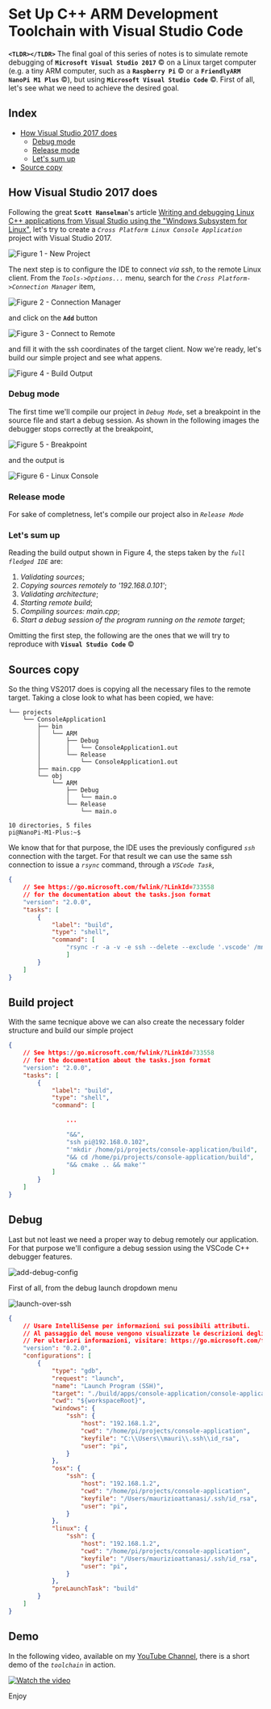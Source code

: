 # Set Up C++ ARM Development Toolchain with Visual Studio Code

**`<TLDR></TLDR>`** The final goal of this series of notes is to simulate remote debugging of **`Microsoft Visual Studio 2017`** &copy; on a Linux target computer (e.g. a tiny ARM computer, such as a **`Raspberry Pi`** &copy; or a **`FriendlyARM NanoPi M1 Plus`** &copy;), but using **`Microsoft Visual Studio Code`** &copy;. First of all, let's see what we need to achieve the desired goal. 

## Index

- [How Visual Studio 2017 does](#how-visual-studio-2017-does)
    - [Debug mode](#debug-mode)
    - [Release mode](#release-mode)
    - [Let's sum up](#let's-sum-up)
- [Source copy](#sources-copy)

## How Visual Studio 2017 does

Following the great **`Scott Hanselman`**'s article [Writing and debugging Linux C++ applications from Visual Studio using the "Windows Subsystem for Linux"](https://www.hanselman.com/blog/WritingAndDebuggingLinuxCApplicationsFromVisualStudioUsingTheWindowsSubsystemForLinux.aspx), let's try to create a *`Cross Platform Linux Console Application`*  project with Visual Studio 2017.

![Figure 1 - New Project](./images/vs-2017-new-prj.png)

The next step is to configure the IDE to connect *via ssh*, to the remote Linux client. From the *`Tools->Options...`* menu, search for the *`Cross Platform->Connection Manager`* item,

![Figure 2 - Connection Manager](./images/vs-2017-conn-mgr.png)

and click on the **`Add`** button

![Figure 3 - Connect to Remote](./images/vs-2017-conn-mgr-conn.png)

and fill it with the ssh coordinates of the target client. Now we're ready, let's build our simple project and see what appens.

![Figure 4 - Build Output](/images/vs-2017-build-output.png)

### Debug mode

The first time we'll compile our project in *`Debug Mode`*, set a breakpoint in the source file and start a debug session. As shown in the following images the debugger stops correctly at the breakpoint, 

![Figure 5 - Breakpoint](./images/vs-2017-main-cpp.png)

and the output is

![Figure 6 - Linux Console](./images/vs-2017-linux-console-window.png)

### Release mode

For sake of completness, let's compile our project also in *`Release Mode`*

### Let's sum up

Reading the build output shown in Figure 4, the steps taken by the *`full fledged IDE`* are:

1. *Validating sources*;
2. *Copying sources remotely to '192.168.0.101'*;
3. *Validating architecture*;
4. *Starting remote build*;
5. *Compiling sources: main.cpp*;
6. *Start a debug session of the program running on the remote target*;

Omitting the first step, the following are the ones that we will try to reproduce with **`Visual Studio Code`** &copy;

## Sources copy

So the thing VS2017 does is copying all the necessary files to the remote target. Taking a close look to what has been copied, we have:

```
└── projects
    └── ConsoleApplication1
        ├── bin
        │   └── ARM
        │       ├── Debug
        │       │   └── ConsoleApplication1.out
        │       └── Release
        │           └── ConsoleApplication1.out
        ├── main.cpp
        └── obj
            └── ARM
                ├── Debug
                │   └── main.o
                └── Release
                    └── main.o

10 directories, 5 files
pi@NanoPi-M1-Plus:~$
```

We know that for that purpose, the IDE uses the previously configured *`ssh`* connection with the target. For that result we can use the same ssh connection to issue a *`rsync`* command, through a *`VSCode Task`*,

``` json
{
    // See https://go.microsoft.com/fwlink/?LinkId=733558
    // for the documentation about the tasks.json format
    "version": "2.0.0",
    "tasks": [
        {
            "label": "build",
            "type": "shell",
            "command": [
                "rsync -r -a -v -e ssh --delete --exclude '.vscode' /mnt/d/Users/mauri/Documents/Work/Projects/_TEMP/vscode-arm-cpp-toolchain/console-application/ pi@192.168.0.102:/home/pi/projects/console-application/"
                ]
        }
    ]
}
```

## Build project

With the same tecnique above we can also create the necessary folder structure and build our simple project

``` json
{
    // See https://go.microsoft.com/fwlink/?LinkId=733558
    // for the documentation about the tasks.json format
    "version": "2.0.0",
    "tasks": [
        {
            "label": "build",
            "type": "shell",
            "command": [

                ...

                "&&",
                "ssh pi@192.168.0.102",
                "'mkdir /home/pi/projects/console-application/build",
                "&& cd /home/pi/projects/console-application/build",
                "&& cmake .. && make'"
            ]
        }
    ]
}
```

## Debug

Last but not least we need a proper way to debug remotely our application. For that purpose we'll configure a debug session using the VSCode C++ debugger features.

![add-debug-config](./images/add-debug-config.png)

First of all, from the debug launch dropdown menu 

![launch-over-ssh](./images/launch-over-ssh.png)

``` json
{
    // Usare IntelliSense per informazioni sui possibili attributi.
    // Al passaggio del mouse vengono visualizzate le descrizioni degli attributi esistenti.
    // Per ulteriori informazioni, visitare: https://go.microsoft.com/fwlink/?linkid=830387
    "version": "0.2.0",
    "configurations": [
        {
            "type": "gdb",
            "request": "launch",
            "name": "Launch Program (SSH)",
            "target": "./build/apps/console-application/console-application",
            "cwd": "${workspaceRoot}",
            "windows": {
                "ssh": {
                    "host": "192.168.1.2",
                    "cwd": "/home/pi/projects/console-application",
                    "keyfile": "C:\\Users\\mauri\\.ssh\\id_rsa",
                    "user": "pi",
                }
            },
            "osx": {
                "ssh": {
                    "host": "192.168.1.2",
                    "cwd": "/home/pi/projects/console-application",
                    "keyfile": "/Users/maurizioattanasi/.ssh/id_rsa",
                    "user": "pi",
                }       
            },
            "linux": {
                "ssh": {
                    "host": "192.168.1.2",
                    "cwd": "/home/pi/projects/console-application",
                    "keyfile": "/Users/maurizioattanasi/.ssh/id_rsa",
                    "user": "pi",
                }       
            },
            "preLaunchTask": "build"
        }
    ]
}
```

## Demo

In the following video, available on my [YouTube Channel](https://www.youtube.com/channel/UCaEsggT05SZOLrAWcMXL7ig?view_as=public), there is a short demo of the *`toolchain`* in action.

[![Watch the video](http://img.youtube.com/vi/fJe8YJ9XTUg/0.jpg)](https://youtu.be/fJe8YJ9XTUg)

Enjoy